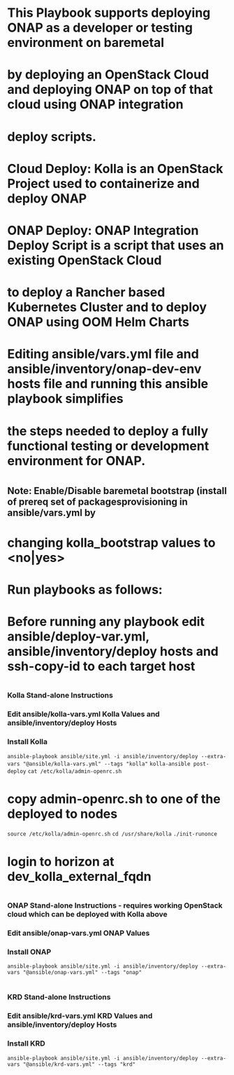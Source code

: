 # This Playbook supports deploying ONAP as a developer or testing environment on baremetal
# by deploying an OpenStack Cloud and deploying ONAP on top of that cloud using ONAP integration 
# deploy scripts.
#
# Cloud Deploy:  Kolla is an OpenStack Project used to containerize and deploy ONAP
# 
# ONAP Deploy: ONAP Integration Deploy Script is a script that uses an existing OpenStack Cloud
# to deploy a Rancher based Kubernetes Cluster and to deploy ONAP using OOM Helm Charts
#   
# Editing ansible/vars.yml file and ansible/inventory/onap-dev-env hosts file and running this ansible playbook simplifies
# the steps needed to deploy a fully functional testing or development environment for ONAP.
# 
##  Note: Enable/Disable baremetal bootstrap (install of prereq set of packagesprovisioning in ansible/vars.yml by 
# changing kolla_bootstrap values to <no|yes>
#
#
# Run playbooks as follows:
# Before running any playbook edit ansible/deploy-var.yml, ansible/inventory/deploy hosts and ssh-copy-id to each target host
#
#
### Kolla Stand-alone Instructions
### Edit ansible/kolla-vars.yml Kolla Values and ansible/inventory/deploy Hosts
### Install Kolla
   `ansible-playbook ansible/site.yml -i ansible/inventory/deploy --extra-vars "@ansible/kolla-vars.yml" --tags "kolla"`
   `kolla-ansible post-deploy`
   `cat /etc/kolla/admin-openrc.sh`  
#  copy admin-openrc.sh to one of the deployed to nodes
   `source /etc/kolla/admin-openrc.sh`
   `cd /usr/share/kolla`
   `./init-runonce`
#  login to horizon at dev_kolla_external_fqdn
#
#
### ONAP Stand-alone Instructions - requires working OpenStack cloud which can be deployed with Kolla above
### Edit ansible/onap-vars.yml ONAP Values
### Install ONAP
   `ansible-playbook ansible/site.yml -i ansible/inventory/deploy --extra-vars "@ansible/onap-vars.yml" --tags "onap"`
#
#
### KRD Stand-alone Instructions
### Edit ansible/krd-vars.yml KRD Values and ansible/inventory/deploy Hosts
### Install KRD
   `ansible-playbook ansible/site.yml -i ansible/inventory/deploy --extra-vars "@ansible/krd-vars.yml" --tags "krd"`

